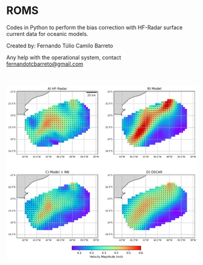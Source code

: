 # ROMS

Codes in Python to perform the bias correction with HF-Radar surface current data for oceanic models.

Created by: Fernando Túlio Camilo Barreto<br />

Any help with the operational system, contact fernandotcbarreto@gmail.com
<br />
<br />
<br />
<p align="center">
  <img src="https://github.com/fernandotcbarreto/stuff/blob/main/codarr.jpg">
</p>
